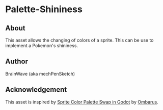 # Palette-Shininess

## About
This asset allows the changing of colors of a sprite. This can be use to implement a Pokemon's shininess.

## Author
BrainWave (aka mechPenSketch)

## Acknowledgement
This asset is inspired by [Sprite Color Palette Swap in Godot](https://www.youtube.com/watch?v=CLqMcgDi--Y&list=LLYp4qpGw5-lyZin6kzWyEOg&index=2&t=0s) by [Ombarus](https://www.youtube.com/channel/UCscoqrVcMbZwv5jIpKVYpDg).
